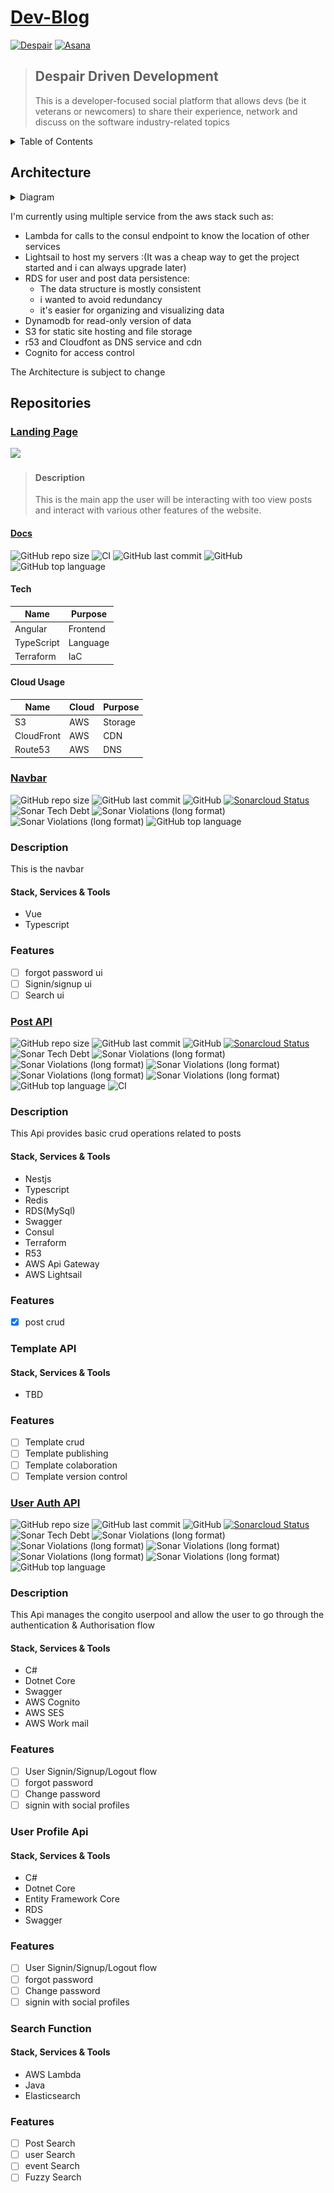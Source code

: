# [Dev-Blog](https://despairdrivendevelopment.net/)

[![Despair](https://img.shields.io/website?label=Despair&url=http%3A%2F%2Fdespairdrivendevelopment.net)](https://despairdrivendevelopment.net)
[![Asana](https://img.shields.io/badge/Asana-Board-blue)](https://app.asana.com/0/1177513246019705/board)

> ## Despair Driven Development
> This is a developer-focused social platform that allows devs (be it veterans or newcomers) to share their experience, network and discuss on the software industry-related topics

<details>
<summary>Table of Contents</summary>

   * [<a href="https://despairdrivendevelopment.net/" rel="nofollow">Dev-Blog</a>](#dev-blog)
      * [Despair Driven Development](#despair-driven-development)
      * [Architecture](#architecture)
      * [Repositories](#repositories)
         * [<a href="https://github.com/PierreStephaneVoltaire/dev-blog">Landing Page</a>](#landing-page)
            * [Description](#description)
            * [<a href="http://devblog-landingpage-docs.s3-website.ca-central-1.amazonaws.com/" rel="nofollow">Docs</a>](#docs)
            * [Tech](#tech)
            * [Cloud Usage](#cloud-usage)
         * [<a href="https://github.com/PierreStephaneVoltaire/dev-blog-navbar">Navbar</a>](#navbar)
         * [Description](#description-1)
            * [Stack, Services &amp; Tools](#stack-services--tools)
         * [Features](#features)
         * [<a href="https://github.com/PierreStephaneVoltaire/dev-blog-post-api">Post API</a>](#post-api)
         * [Description](#description-2)
            * [Stack, Services &amp; Tools](#stack-services--tools-1)
         * [Features](#features-1)
         * [Template API](#template-api)
            * [Stack, Services &amp; Tools](#stack-services--tools-2)
         * [Features](#features-2)
         * [<a href="https://github.com/PierreStephaneVoltaire/dev-blog-userAuth">User Auth API</a>](#user-auth-api)
         * [Description](#description-3)
            * [Stack, Services &amp; Tools](#stack-services--tools-3)
         * [Features](#features-3)
         * [User Profile Api](#user-profile-api)
            * [Stack, Services &amp; Tools](#stack-services--tools-4)
         * [Features](#features-4)
         * [Search Function](#search-function)
            * [Stack, Services &amp; Tools](#stack-services--tools-5)
         * [Features](#features-5)

</details>

## Architecture 

<details>
<summary>Diagram</summary>

![Architecture](bin/devblog.png)

</details>

I'm currently using multiple service from the aws stack such as:
* Lambda for calls to the consul endpoint to know the location of other services
* Lightsail to host my servers :(It was a cheap way to get the project started and i can always upgrade later)
* RDS for user and post data persistence:
    * The data structure is mostly consistent
     * i wanted to avoid redundancy
     * it's easier for organizing and visualizing data
 * Dynamodb for read-only version of data
 * S3 for static site hosting and file storage
 * r53 and Cloudfont as DNS service and cdn 
 * Cognito for access control
 
 The Architecture is subject to change

## Repositories

### [Landing Page](https://github.com/PierreStephaneVoltaire/dev-blog)

[<img src="https://angular.io/assets/images/logos/angular/angular.svg" width="40">](https://angular.io)

> #### Description
> This is the main app the user will be interacting with too view posts and interact with various other features of the website.

#### [Docs](http://devblog-landingpage-docs.s3-website.ca-central-1.amazonaws.com/)

![GitHub repo size](https://img.shields.io/github/repo-size/PierreStephaneVoltaire/pvoltaire) ![CI](https://github.com/PierreStephaneVoltaire/dev-blog/workflows/CI/badge.svg) ![GitHub last commit](https://img.shields.io/github/last-commit/PierreStephaneVoltaire/pvoltaire) ![GitHub](https://img.shields.io/github/license/PierreStephaneVoltaire/pvoltaire) ![GitHub top language](https://img.shields.io/github/languages/top/PierreStephaneVoltaire/dev-blog)

#### Tech

| Name | Purpose | 
|------|---------|
|Angular|Frontend|
|TypeScript|Language|
|Terraform|IaC|

#### Cloud Usage

| Name | Cloud | Purpose | 
|------|---------|-------|
|S3|AWS|Storage|
|CloudFront|AWS|CDN|
|Route53|AWS|DNS|

### [Navbar](https://github.com/PierreStephaneVoltaire/dev-blog-navbar)
![GitHub repo size](https://img.shields.io/github/repo-size/PierreStephaneVoltaire/dev-blog-navbar)
![GitHub last commit](https://img.shields.io/github/last-commit/PierreStephaneVoltaire/dev-blog-navbar)
![GitHub](https://img.shields.io/github/license/PierreStephaneVoltaire/dev-blog-navbar)
[![Sonarcloud Status](https://sonarcloud.io/api/project_badges/measure?project=com.lapots.breed.judge:judge-rule-engine&metric=alert_status)](https://sonarcloud.io/dashboard?id=PierreStephaneVoltaire_dev-blog-navbar)
![Sonar Tech Debt](https://img.shields.io/sonar/tech_debt/PierreStephaneVoltaire_dev-blog-navbar?server=https%3A%2F%2Fsonarcloud.io)
![Sonar Violations (long format)](https://img.shields.io/sonar/blocker_violations/PierreStephaneVoltaire_dev-blog-navbar?server=https%3A%2F%2Fsonarcloud.io)
![Sonar Violations (long format)](https://img.shields.io/sonar/critical_violations/PierreStephaneVoltaire_dev-blog-navbar?server=https%3A%2F%2Fsonarcloud.io)
![GitHub top language](https://img.shields.io/github/languages/top/PierreStephaneVoltaire/dev-blog-navbar)
### Description
This is the navbar
#### Stack, Services & Tools
* Vue
* Typescript
### Features
- [ ] forgot password ui
- [ ] Signin/signup ui
- [ ] Search ui
### [Post API](https://github.com/PierreStephaneVoltaire/dev-blog-post-api)
![GitHub repo size](https://img.shields.io/github/repo-size/PierreStephaneVoltaire/dev-blog-post-api)
![GitHub last commit](https://img.shields.io/github/last-commit/PierreStephaneVoltaire/dev-blog-post-api)
![GitHub](https://img.shields.io/github/license/PierreStephaneVoltaire/dev-blog-post-api)
[![Sonarcloud Status](https://sonarcloud.io/api/project_badges/measure?project=com.lapots.breed.judge:judge-rule-engine&metric=alert_status)](https://sonarcloud.io/dashboard?id=PierreStephaneVoltaire_dev-blog-post-api)
![Sonar Tech Debt](https://img.shields.io/sonar/tech_debt/PierreStephaneVoltaire_dev-blog-post-api?server=https%3A%2F%2Fsonarcloud.io)
![Sonar Violations (long format)](https://img.shields.io/sonar/blocker_violations/PierreStephaneVoltaire_dev-blog-post-api?server=https%3A%2F%2Fsonarcloud.io)
![Sonar Violations (long format)](https://img.shields.io/sonar/critical_violations/PierreStephaneVoltaire_dev-blog-post-api?server=https%3A%2F%2Fsonarcloud.io)
![Sonar Violations (long format)](https://img.shields.io/sonar/major_violations/PierreStephaneVoltaire_dev-blog-post-api?server=https%3A%2F%2Fsonarcloud.io)
![Sonar Violations (long format)](https://img.shields.io/sonar/minor_violations/PierreStephaneVoltaire_dev-blog-post-api?server=https%3A%2F%2Fsonarcloud.io)
![Sonar Violations (long format)](https://img.shields.io/sonar/info_violations/PierreStephaneVoltaire_dev-blog-post-api?server=https%3A%2F%2Fsonarcloud.io)
![GitHub top language](https://img.shields.io/github/languages/top/PierreStephaneVoltaire/dev-blog-post-api)
![CI](https://github.com/PierreStephaneVoltaire/dev-blog-post-api/workflows/CI/badge.svg)
### Description
This Api provides basic crud operations related to posts
#### Stack, Services & Tools
* Nestjs
* Typescript
* Redis
* RDS(MySql)
* Swagger
* Consul
* Terraform
* R53
* AWS Api Gateway
* AWS Lightsail
### Features
- [X] post crud
### Template API
#### Stack, Services & Tools
* TBD
### Features
- [ ] Template crud
- [ ] Template publishing
- [ ] Template colaboration
- [ ] Template version control
### [User Auth API](https://github.com/PierreStephaneVoltaire/dev-blog-userAuth)
![GitHub repo size](https://img.shields.io/github/repo-size/PierreStephaneVoltaire/dev-blog-userAuth)
![GitHub last commit](https://img.shields.io/github/last-commit/PierreStephaneVoltaire/dev-blog-userAuth)
![GitHub](https://img.shields.io/github/license/PierreStephaneVoltaire/dev-blog-userAuth)
[![Sonarcloud Status](https://sonarcloud.io/api/project_badges/measure?project=com.lapots.breed.judge:judge-rule-engine&metric=alert_status)](https://sonarcloud.io/dashboard?id=PierreStephaneVoltaire_dev-blog-userAuth)
![Sonar Tech Debt](https://img.shields.io/sonar/tech_debt/PierreStephaneVoltaire_dev-blog-userAuth?server=https%3A%2F%2Fsonarcloud.io)
![Sonar Violations (long format)](https://img.shields.io/sonar/blocker_violations/PierreStephaneVoltaire_dev-blog-userAuth?server=https%3A%2F%2Fsonarcloud.io)
![Sonar Violations (long format)](https://img.shields.io/sonar/critical_violations/PierreStephaneVoltaire_dev-blog-userAuth?server=https%3A%2F%2Fsonarcloud.io)
![Sonar Violations (long format)](https://img.shields.io/sonar/major_violations/PierreStephaneVoltaire_dev-blog-userAuth?server=https%3A%2F%2Fsonarcloud.io)
![Sonar Violations (long format)](https://img.shields.io/sonar/minor_violations/PierreStephaneVoltaire_dev-blog-userAuth?server=https%3A%2F%2Fsonarcloud.io)
![Sonar Violations (long format)](https://img.shields.io/sonar/info_violations/PierreStephaneVoltaire_dev-blog-userAuth?server=https%3A%2F%2Fsonarcloud.io)
![GitHub top language](https://img.shields.io/github/languages/top/PierreStephaneVoltaire/dev-blog-userAuth)
### Description
This Api manages the congito userpool and allow the user to go through the authentication & Authorisation flow
#### Stack, Services & Tools
* C#
* Dotnet Core
* Swagger
* AWS Cognito
* AWS SES
* AWS Work mail

### Features
- [ ] User Signin/Signup/Logout flow
- [ ] forgot password
- [ ] Change password
- [ ] signin with social profiles
### User Profile Api
#### Stack, Services & Tools
* C#
* Dotnet Core
* Entity Framework Core
* RDS
* Swagger
### Features
- [ ] User Signin/Signup/Logout flow
- [ ] forgot password
- [ ] Change password
- [ ] signin with social profiles

### Search Function
#### Stack, Services & Tools
* AWS Lambda
* Java
* Elasticsearch
### Features
- [ ] Post Search
- [ ] user Search
- [ ] event Search
- [ ] Fuzzy Search
